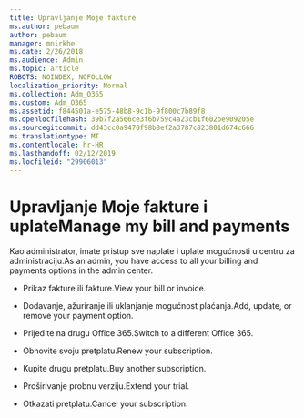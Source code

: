 ```yaml
---
title: Upravljanje Moje fakture
ms.author: pebaum
author: pebaum
manager: mnirkhe
ms.date: 2/26/2018
ms.audience: Admin
ms.topic: article
ROBOTS: NOINDEX, NOFOLLOW
localization_priority: Normal
ms.collection: Adm_O365
ms.custom: Adm_O365
ms.assetid: f844501a-e575-48b8-9c1b-9f800c7b89f8
ms.openlocfilehash: 39b7f2a566ce3f6b759c4a23cb1f602be909205e
ms.sourcegitcommit: dd43cc0a9470f98b8ef2a3787c823801d674c666
ms.translationtype: MT
ms.contentlocale: hr-HR
ms.lasthandoff: 02/12/2019
ms.locfileid: "29906013"
---
```

# <a name="manage-my-bill-and-payments"></a><span data-ttu-id="fe5e4-102">Upravljanje Moje fakture i uplate</span><span class="sxs-lookup"><span data-stu-id="fe5e4-102">Manage my bill and payments</span></span>

<span data-ttu-id="fe5e4-103">Kao administrator, imate pristup sve naplate i uplate mogućnosti u centru za administraciju.</span><span class="sxs-lookup"><span data-stu-id="fe5e4-103">As an admin, you have access to all your billing and payments options in the admin center.</span></span>
  
- <span data-ttu-id="fe5e4-104">Prikaz fakture ili fakture.</span><span class="sxs-lookup"><span data-stu-id="fe5e4-104">View your bill or invoice.</span></span>
    
- <span data-ttu-id="fe5e4-105">Dodavanje, ažuriranje ili uklanjanje mogućnost plaćanja.</span><span class="sxs-lookup"><span data-stu-id="fe5e4-105">Add, update, or remove your payment option.</span></span>
    
- <span data-ttu-id="fe5e4-106">Prijeđite na drugu Office 365.</span><span class="sxs-lookup"><span data-stu-id="fe5e4-106">Switch to a different Office 365.</span></span>
    
- <span data-ttu-id="fe5e4-107">Obnovite svoju pretplatu.</span><span class="sxs-lookup"><span data-stu-id="fe5e4-107">Renew your subscription.</span></span>
    
- <span data-ttu-id="fe5e4-108">Kupite drugu pretplatu.</span><span class="sxs-lookup"><span data-stu-id="fe5e4-108">Buy another subscription.</span></span>
    
- <span data-ttu-id="fe5e4-109">Proširivanje probnu verziju.</span><span class="sxs-lookup"><span data-stu-id="fe5e4-109">Extend your trial.</span></span>
    
- <span data-ttu-id="fe5e4-110">Otkazati pretplatu.</span><span class="sxs-lookup"><span data-stu-id="fe5e4-110">Cancel your subscription.</span></span>
    

